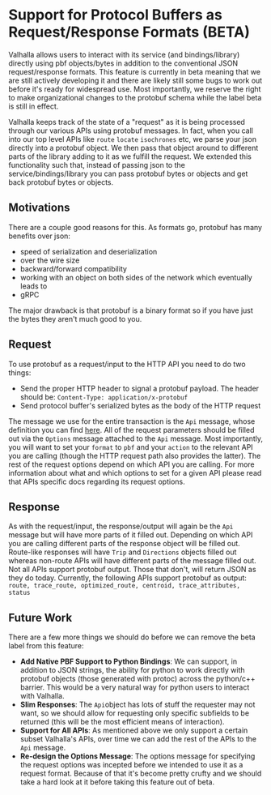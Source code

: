 # Support for Protocol Buffers as Request/Response Formats (BETA)

Valhalla allows users to interact with its service (and bindings/library) directly using pbf objects/bytes in addition to the conventional JSON request/response formats. This feature is currently in beta meaning that we are still actively developing it and there are likely still some bugs to work out before it's ready for widespread use. Most importantly, we reserve the right to make organizational changes to the protobuf schema while the label beta is still in effect. 

Valhalla keeps track of the state of a "request" as it is being processed through our various APIs using protobuf messages. In fact, when you call into our top level APIs like `route` `locate` `isochrones` etc, we parse your json directly into a protobuf object. We then pass that object around to different parts of the library adding to it as we fulfill the request. We extended this functionality such that, instead of passing json to the service/bindings/library you can pass protobuf bytes or objects and get back protobuf bytes or objects.

## Motivations

There are a couple good reasons for this. As formats go, protobuf has many benefits over json:

* speed of serialization and deserialization
* over the wire size
* backward/forward compatibility
* working with an object on both sides of the network which eventually leads to
* gRPC

The major drawback is that protobuf is a binary format so if you have just the bytes they aren't much good to you.

## Request

To use protobuf as a request/input to the HTTP API you need to do two things:

* Send the proper HTTP header to signal a protobuf payload. The header should be: `Content-Type: application/x-protobuf`
* Send protocol buffer's serialized bytes as the body of the HTTP request

The message we use for the entire transaction is the `Api` message, whose definition you can find [here](../../proto/api.proto). All of the request parameters should be filled out via the `Options` message attached to the `Api` message. Most importantly, you will want to set your `format` to `pbf` and your `action` to the relevant API you are calling (though the HTTP request path also provides the latter). The rest of the request options depend on which API you are calling. For more information about what and which options to set for a given API please read that APIs specific docs regarding its request options.

## Response

As with the request/input, the response/output will again be the `Api` message but will have more parts of it filled out. Depending on which API you are calling different parts of the response object will be filled out. Route-like responses will have `Trip` and `Directions` objects filled out whereas non-route APIs will have different parts of the message filled out. Not all APIs support protobuf output. Those that don't, will return JSON as they do today. Currently, the following APIs support protobuf as output: `route, trace_route, optimized_route, centroid, trace_attributes, status` 

## Future Work

There are a few more things we should do before we can remove the beta label from this feature:

* **Add Native PBF Support to Python Bindings**: We can support, in addition to JSON strings, the ability for python to work directly with protobuf objects (those generated with protoc) across the python/c++ barrier. This would be a very natural way for python users to interact with Valhalla.
* **Slim Responses**: The `Api`object has lots of stuff the requester may not want, so we should allow for requesting only specific subfields to be returned (this will be the most efficient means of interaction).
* **Support for All APIs**: As mentioned above we only support a certain subset Valhalla's APIs, over time we can add the rest of the APIs to the `Api` message.
* **Re-design the Options Message**: The options message for specifying the request options was incepted before we intended to use it as a request format. Because of that it's become pretty crufty and we should take a hard look at it before taking this feature out of beta.